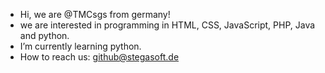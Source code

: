 - Hi, we are @TMCsgs from germany!
- we are interested in programming in HTML, CSS, JavaScript, PHP, Java and python.
- I’m currently learning python.
- How to reach us: github@stegasoft.de

<!---
TMCsgs/TMCsgs is a ✨ special ✨ repository because its `README.md` (this file) appears on your GitHub profile.
You can click the Preview link to take a look at your changes.
--->
